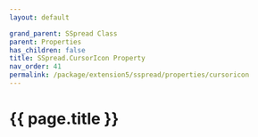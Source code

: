 ```yaml
---
layout: default

grand_parent: SSpread Class
parent: Properties
has_children: false
title: SSpread.CursorIcon Property
nav_order: 41
permalink: /package/extension5/sspread/properties/cursoricon
---
```

# {{ page.title }}
